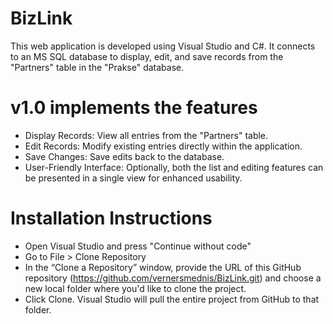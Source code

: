 # BizLink
This web application is developed using Visual Studio and C#. It connects to an MS SQL database to display, edit, and save records from the "Partners" table in the "Prakse" database.


# v1.0 implements the features
 - Display Records: View all entries from the "Partners" table.
 - Edit Records: Modify existing entries directly within the application.
 - Save Changes: Save edits back to the database.
 - User-Friendly Interface: Optionally, both the list and editing features can be presented in a single view for enhanced usability.

 # Installation Instructions
  - Open Visual Studio and press "Continue without code"
  - Go to File > Clone Repository 
  - In the “Clone a Repository” window, provide the URL of this GitHub repository (https://github.com/vernersmednis/BizLink.git) and choose a new local folder where you'd like to clone the project.
  - Click Clone. Visual Studio will pull the entire project from GitHub to that folder.

